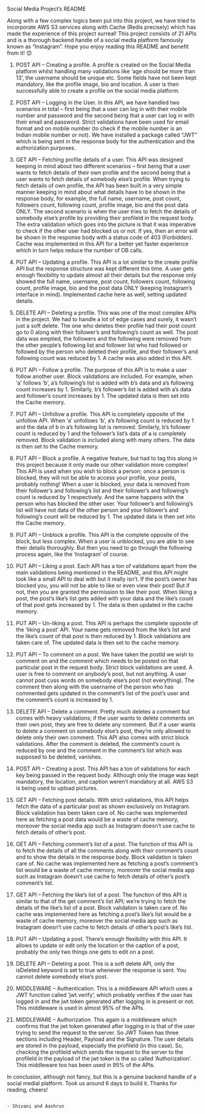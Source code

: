 Social Media Project’s README

Along with a few complex logics been put into this project, we have tried to incorporate AWS S3 services along with Cache (Redis precisely) which has made the experience of this project surreal! This project consists of 21 APIs and is a thorough backend handle of a social media platform famously known as “Instagram”. Hope you enjoy reading this README and benefit from it! 😊



1)	POST API – Creating a profile.
A profile is created on the Social Media platform whilst handling many validations like ‘age should be more than 13’, the username should be unique etc. Some fields have not been kept mandatory, like the profile image, bio and location. A user is then successfully able to create a profile on the social media platform.



2)	POST API – Logging in the User.
In this API, we have handled two scenarios in total – first being that a user can log in with their mobile number and password and the second being that a user can log in with their email and password. Strict validations have been used for email format and on mobile number (to check if the mobile number is an Indian mobile number or not). We have installed a package called “JWT” which is being sent in the response body for the authentication and the authorization purposes.



3)	GET API – Fetching profile details of a user.
This API was designed keeping in mind about two different scenarios – first being that a user wants to fetch details of their own profile and the second being that a user wants to fetch details of somebody else’s profile. When trying to fetch details of own profile, the API has been built in a very simple manner keeping in mind about what details have to be shown in the response body, for example, the full name, username, post count, followers count, following count, profile image, bio and the post data ONLY. The second scenario is when the user tries to fetch the details of somebody else’s profile by providing their profileId in the request body. The extra validation which goes into the picture is that it was imperative to check if the other user had blocked us or not. If yes, then an error will be shown in the response body with a status code of 403 (Forbidden). Cache was implemented in this API for a better yet faster experience which in turn helps reduce the number of DB calls.



4)	PUT API – Updating a profile.
This API is a lot similar to the create profile API but the response structure was kept different this time. A user gets enough flexibility to update almost all their details but the response only showed the full name, username, post count, followers count, following count, profile image, bio and the post data ONLY (keeping Instagram’s interface in mind). Implemented cache here as well, setting updated details.



5)	DELETE API – Deleting a profile.
This was one of the most complex APIs in the project. We had to handle a lot of edge cases and surely, it wasn’t just a soft delete. The one who deletes their profile had their post count go to 0 along with their follower’s and following’s count as well. The post data was emptied, the followers and the following were removed from the other people’s following list and follower list who had followed or followed by the person who deleted their profile, and their follower’s and following count was reduced by 1. A cache was also added in this API.



6)	PUT API – Follow a profile.
The purpose of this API is to make a user follow another user. Block validations are included. For example, when ‘a’ follows ‘b’, a’s following’s list is added with b’s data and a’s following count increases by 1. Similarly, b’s follower’s list is added with a’s data and follower’s count increases by 1. The updated data is then set into the Cache memory.



7)	PUT API – Unfollow a profile.
This API is completely opposite of the unfollow API. When ‘a’ unfollows ‘b’, a’s following count is reduced by 1 and the data of b in a’s following list is removed. Similarly, b’s follower count is reduced by 1 and the follower’s list’s data of a is completely removed. Block validation is included along with many others. The data is then set to the Cache memory.



8)	PUT API – Block a profile.
A negative feature, but had to tag this along in this project because it only made our other validation more complex! This API is used when you wish to block a person; once a person is blocked, they will not be able to access your profile, your posts, probably nothing! When a user is blocked, your data is removed from their follower’s and following’s list and their follower’s and following’s count is reduced by 1 respectively. And the same happens with the person who has blocked the other user. Your follower’s and following’s list will have not data of the other person and your follower’s and following’s count will be reduced by 1. The updated data is then set into the Cache memory.



9)	PUT API – Unblock a profile.
This API is the complete opposite of the block, but less complex. When a user is unblocked, you are able to see their details thoroughly. But then you need to go through the following process again, like the ‘Instagram’ of course.



10)  PUT API – Liking a post.
Each API has a ton of validations apart from the main validations being mentioned in the README, and this API might look like a small API to deal with but it really isn’t. If the post’s owner has blocked you, you will not be able to like or even view their post! But if not, then you are granted the permission to like their post. When liking a post, the post’s like’s list gets added with your data and the like’s count of that post gets increased by 1. The data is then updated in the cache memory.



11) PUT API – Un-liking a post.
This API is perhaps the complete opposite of the ‘liking a post’ API. Your name gets removed from the like’s list and the like’s count of that post is then reduced by 1. Block validations are taken care of. The updated data is then set to the cache memory.



12) PUT API – To comment on a post.
We have taken the postId we wish to comment on and the comment which needs to be posted on that particular post in the request body. Strict block validations are used. A user is free to comment on anybody’s post, but not anything. A user cannot post cuss words on somebody else’s post (not everything). The comment then along with the username of the person who has commented gets updated in the comment’s list of the post’s user and the comment’s count is increased by 1.



13) DELETE API – Delete a comment.
Pretty much deletes a comment but comes with heavy validations; if the user wants to delete comments on their own post, they are free to delete any comment. But if a user wants to delete a comment on somebody else’s post, they’re only allowed to delete only their own comment. This API also comes with strict block validations. After the comment is deleted, the comment’s count is reduced by one and the comment in the comment’s list which was supposed to be deleted, vanishes.



14) POST API – Creating a post.
This API has a ton of validations for each key being passed in the request body. Although only the image was kept mandatory, the location, and caption weren’t mandatory at all. AWS S3 is being used to upload pictures.



15) GET API – Fetching post details.
With strict validations, this API helps fetch the data of a particular post as shown exclusively on Instagram. Block validation has been taken care of. No cache was implemented here as fetching a post data would be a waste of cache memory, moreover the social media app such as Instagram doesn’t use cache to fetch details of other’s post.



16) GET API – Fetching comment’s list of a post.
The function of this API is to fetch the details of all the comments along with their comment’s count and to show the details in the response body. Block validation is taken care of. No cache was implemented here as fetching a post’s comment’s list would be a waste of cache memory, moreover the social media app such as Instagram doesn’t use cache to fetch details of other’s post’s comment’s list.



17) GET API – Fetching the like’s list of a post.
The function of this API is similar to that of the get comment’s list API; we’re trying to fetch the details of the like’s list of a post. Block validation is taken care of. No cache was implemented here as fetching a post’s like’s list would be a waste of cache memory, moreover the social media app such as Instagram doesn’t use cache to fetch details of other’s post’s like’s list.



18) PUT API – Updating a post.
There’s enough flexibility with this API. It allows to update or edit only the location or the caption of a post, probably the only two things one gets to edit on a post. 



19) DELETE API – Deleting a post.
This is a soft delete API, only the isDeleted keyword is set to true whenever the response is sent. You cannot delete somebody else’s post.



20) MIDDLEWARE – Authentication.
This is a middleware API which uses a JWT function called ‘jwt.verify’, which probably verifies if the user has logged in and the jwt token generated after logging in is present or not. This middleware is used in almost 95% of the APIs.



21) MIDDLEWARE – Authorization.
This again is a middleware which confirms that the jwt token generated after logging in is that of the user trying to send the request to the server. So JWT Token has three sections including Header, Payload and the Signature. The user details are stored in the payload, especially the profileId (in this case). So, checking the profileId which sends the request to the server to the profileId in the payload of the jwt token is the so called ‘Authorization’. This middleware too has been used in 95% of the APIs.


 In conclusion, although not fancy, but this is a genuine backend handle of a social medial platform. Took us around 6 days to build it.
 Thanks for reading, cheers! 
 
                                                                                                                                         - Shivani and Aashrun



